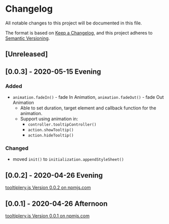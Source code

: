 # Changelog

All notable changes to this project will be documented in this file.

The format is based on [Keep a Changelog](https://keepachangelog.com/en/1.0.0/),
and this project adheres to [Semantic Versioning](https://semver.org/spec/v2.0.0.html).

## [Unreleased]

## [0.0.3] - 2020-05-15 Evening

### **Added**

- `animation.fadeIn()` - fade In Animation, `animation.fadeOut()` - fade Out Animation
  - Able to set duration, target element and callback function for the animation.
  - Support using animation in:
    - `controller.tooltipController()`
    - `action.showTooltip()`
    - `action.hideTooltip()`

### **Changed**

- moved `init()` to `initialization.appendStyleSheet()`

## [0.0.2] - 2020-04-26 Evening

[tooltiplery.js Version 0.0.2 on npmjs.com](https://www.npmjs.com/package/tooltiplery.js/v/0.0.2)

## [0.0.1] - 2020-04-26 Afternoon

[tooltiplery.js Version 0.0.1 on npmjs.com](https://www.npmjs.com/package/tooltiplery.js/v/0.0.1)

